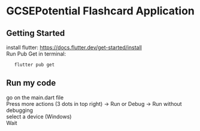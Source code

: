 # GCSEPotential Flashcard Application



## Getting Started

install flutter:  https://docs.flutter.dev/get-started/install  
Run Pub Get in terminal:  
```pwsh  
   flutter pub get
```

## Run my code

go on the main.dart file  
Press more actions (3 dots in top right) -> Run or Debug -> Run without debugging  
select a device (Windows)  
Wait


